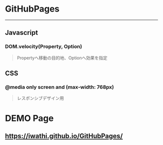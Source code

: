 # GitHubPages
-------

## Javascript
### DOM.velocity(Property, Option)
> Propertyへ移動の目的地、Optionへ効果を指定

## CSS
### @media only screen and (max-width: 768px)
> レスポンシブデザイン用

# DEMO Page
## https://iwathi.github.io/GitHubPages/
